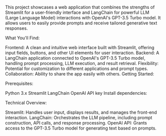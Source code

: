 This project showcases a web application that combines the strengths of Streamlit for a user-friendly interface and LangChain for powerful LLM (Large Language Model) interactions with OpenAI's GPT-3.5 Turbo model. It allows users to easily provide prompts and receive tailored generative text responses.

What You'll Find:

Frontend: A clean and intuitive web interface built with Streamlit, offering input fields, buttons, and other UI elements for user interaction.
Backend: A LangChain application connected to OpenAI's GPT-3.5 Turbo model, handling prompt processing, LLM execution, and result retrieval.
Flexibility: Potential for customization to different applications and prompt types.
Collaboration: Ability to share the app easily with others.
Getting Started:

Prerequisites:

Python 3.x
Streamlit
LangChain
OpenAI API key 
Install dependencies:



Technical Overview:

Streamlit: Handles user input, displays results, and manages the front-end interaction.
LangChain: Orchestrates the LLM pipeline, including prompt construction, API calls, and response processing.
OpenAI API: Grants access to the GPT-3.5 Turbo model for generating text based on prompts.
